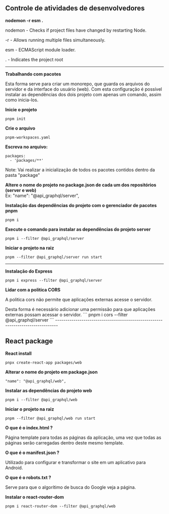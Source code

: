 <h2>Controle de atividades de desenvolvedores</h2>

**nodemon -r esm .**
<p>nodemon - Checks if project files have changed by restarting Node.</p>
<p>-r - Allows running multiple files simultaneously.</p>
<p>esm - ECMAScript module loader.</p>
<p>. - Indicates the project root</p>

-------------------------------------------------------------------------------

**Trabalhando com pacotes**
<p>Esta forma serve para criar um monorepo, que guarda os arquivos do servidor e da interface do usuário (web).
Com esta configuração é possível instalar as dependências dos dois projeto com apenas um comando, assim como inicia-los.</p>

**Inicie o projeto**
```
pnpm init
```

**Crie o arquivo**
```
pnpm-workspaces.yaml
```

**Escreva no arquivo:**
```
packages:
  - 'packages/**'
```
Note: Vai realizar a inicialização de todos os pacotes contidos dentro da pasta "package"

**Altere o nome do projeto no package.json de cada um dos repositórios (server e web)** <br>
Ex: "name": "@api_graphql/server",

**Instalação das dependências do projeto com o gerenciador de pacotes pnpm**
```
pnpm i
```

**Execute o comando para instalar as dependências do projeto server**
```
pnpm i --filter @api_graphql/server
```

**Iniciar o projeto na raiz**
```
pnpm --filter @api_graphql/server run start
```
-------------------------------------------------------------------------------

**Instalação do Express**
```
pnpm i express --filter @api_graphql/server
```

**Lidar com a politica CORS**
<p>A politica cors não permite que aplicações externas acesse o servidor.</p>
<p>Desta forma é necessário adicionar uma permissão para que aplicações externas possam acessar o servidor.</>
```
pnpm i cors --filter @api_graphql/server
```
-------------------------------------------------------------------------------

<h2>React package</h2>

**React install**
```
pnpx create-react-app packages/web
```

**Alterar o nome do projeto em package.json**
```
"name": "@api_graphql/web",
```

**Instalar as dependências do projeto web**
```
pnpm i --filter @api_graphql/web
```

**Iniciar o projeto na raiz**
```
pnpm --filter @api_graphql/web run start
```
**O que é o index.html ?**
<p>Página template para todas as páginas da aplicação, uma vez que todas as páginas serão carregadas dentro deste mesmo template.</p>

**O que é o manifest.json ?**
<p>Utilizado para configurar e transformar o site em um aplicativo para Android.</p>

**O que é o robots.txt ?**
<p>Serve para que o algorítimo de busca do Google veja a página.</p>

**Instalar o react-router-dom**
```
pnpm i react-router-dom --filter @api_graphql/web
```